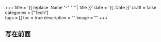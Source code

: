 +++
title = '{{ replace .Name "-" " " | title }}'
date = '{{ .Date }}'
draft = false
categories = ["Tech"]         
tags = []
toc = true
description = ""
image = ""
+++

<!--more-->

## 写在前面